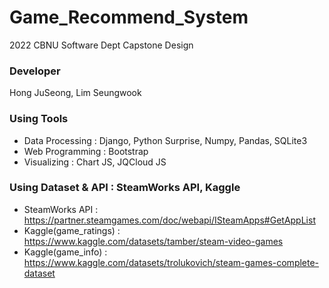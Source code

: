 # Game_Recommend_System
2022 CBNU Software Dept Capstone Design

### Developer
Hong JuSeong, Lim Seungwook

### Using Tools
- Data Processing : Django, Python Surprise, Numpy, Pandas, SQLite3
- Web Programming : Bootstrap
- Visualizing : Chart JS, JQCloud JS

### Using Dataset & API : SteamWorks API, Kaggle
- SteamWorks API : https://partner.steamgames.com/doc/webapi/ISteamApps#GetAppList
- Kaggle(game_ratings) : https://www.kaggle.com/datasets/tamber/steam-video-games
- Kaggle(game_info) : https://www.kaggle.com/datasets/trolukovich/steam-games-complete-dataset
